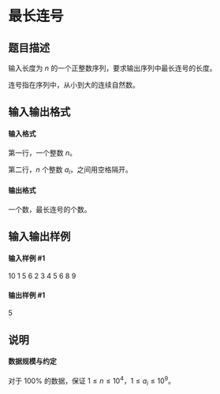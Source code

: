 
# 最长连号
## 题目描述
输入长度为 $n$ 的一个正整数序列，要求输出序列中最长连号的长度。

连号指在序列中，从小到大的连续自然数。

## 输入输出格式
#### 输入格式

第一行，一个整数 $n$。

第二行，$n$ 个整数 $a_i$，之间用空格隔开。

#### 输出格式

一个数，最长连号的个数。

## 输入输出样例
#### 输入样例 #1
10
1 5 6 2 3 4 5 6 8 9
#### 输出样例 #1
5


## 说明
#### 数据规模与约定

对于 $100\%$ 的数据，保证 $1 \leq n \leq 10^4$，$1 \leq a_i \leq 10^9$。
